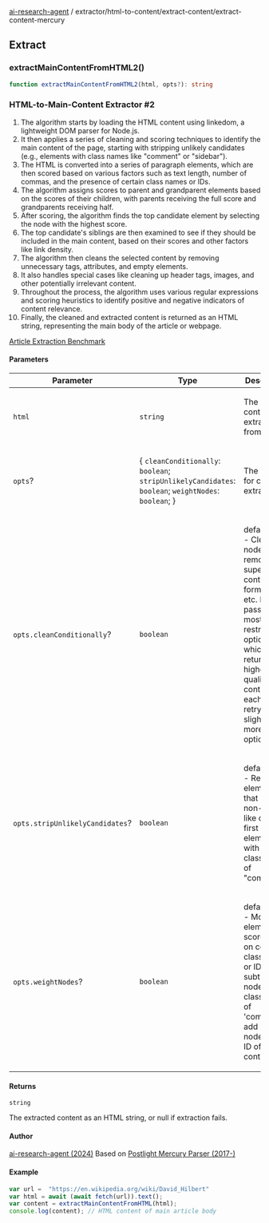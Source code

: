 [ai-research-agent](../../../modules.md) / extractor/html-to-content/extract-content/extract-content-mercury

## Extract

### extractMainContentFromHTML2()

```ts
function extractMainContentFromHTML2(html, opts?): string
```

### HTML-to-Main-Content Extractor #2

1. The algorithm starts by loading the HTML content using linkedom, a lightweight DOM parser for Node.js.
2. It then applies a series of cleaning and scoring techniques to identify the main content of
the page, starting with stripping unlikely candidates (e.g., elements with class names like "comment"
 or "sidebar").
3. The HTML is converted into a series of paragraph elements, which are then scored based on various
 factors such as text length, number of commas, and the presence of certain class names or IDs.
4. The algorithm assigns scores to parent and grandparent elements based on the scores of their
children, with parents receiving the full score and grandparents receiving half.
5. After scoring, the algorithm finds the top candidate element by selecting the node with the
highest score.
6. The top candidate's siblings are then examined to see if they should be included in the main
content, based on their scores and other factors like link density.
7. The algorithm then cleans the selected content by removing unnecessary tags, attributes, and empty
elements.
8. It also handles special cases like cleaning up header tags, images, and other potentially irrelevant
 content.
9. Throughout the process, the algorithm uses various regular expressions and scoring heuristics to
identify positive and negative indicators of content relevance.
10. Finally, the cleaned and extracted content is returned as an HTML string, representing the main
body of the article or webpage.

[Article Extraction Benchmark](https://trafilatura.readthedocs.io/en/latest/evaluation.html)

#### Parameters

<table>
<thead>
<tr>
<th>Parameter</th>
<th>Type</th>
<th>Description</th>
</tr>
</thead>
<tbody>
<tr>
<td>

`html`

</td>
<td>

`string`

</td>
<td>

The HTML content to extract from.

</td>
</tr>
<tr>
<td>

`opts`?

</td>
<td>

\{ `cleanConditionally`: `boolean`; `stripUnlikelyCandidates`: `boolean`; `weightNodes`: `boolean`; \}

</td>
<td>

The options for content extraction.

</td>
</tr>
<tr>
<td>

`opts.cleanConditionally`?

</td>
<td>

`boolean`

</td>
<td>

default=true - Clean the node to remove superfluous content
 like forms, ads, etc. Initially, pass in the most restrictive options which will return the highest
quality content. On each failure, retry with slightly more lax options.

</td>
</tr>
<tr>
<td>

`opts.stripUnlikelyCandidates`?

</td>
<td>

`boolean`

</td>
<td>

default=true - Remove elements that match non-article-
like criteria first (e.g., elements with a classname of "comment").

</td>
</tr>
<tr>
<td>

`opts.weightNodes`?

</td>
<td>

`boolean`

</td>
<td>

default=true - Modify an element's score based on certain classNames or
IDs (e.g., subtract if a node has a className of 'comment', add if a node has an ID of 'entry-content').

</td>
</tr>
</tbody>
</table>

#### Returns

`string`

The extracted content as an HTML string, or null if extraction fails.

#### Author

[ai-research-agent (2024)](https://airesearch.js.org)
Based on [Postlight Mercury Parser (2017-)](https://github.com/postlight/parser/tree/main/src)

#### Example

```ts
var url =  "https://en.wikipedia.org/wiki/David_Hilbert"
var html = await (await fetch(url)).text();
var content = extractMainContentFromHTML(html);
console.log(content); // HTML content of main article body
```
